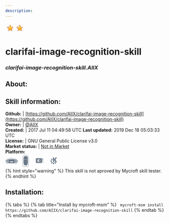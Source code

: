 ```yaml
--- 
description: 
---
```


![](../.gitbook/assets/star.png)![](../.gitbook/assets/star.png)  
# clarifai-image-recognition-skill  
### _clarifai-image-recognition-skill.AIIX_  
## About:  


## Skill information:  
**Github:** | [https://github.com/AIIX/clarifai-image-recognition-skill](https://github.com/AIIX/clarifai-image-recognition-skill)  
**Owner:** | [@AIIX](https://github.com/AIIX)  
**Created:** | 2017 Jul 11 04:49:58 UTC  **Last updated:** 2019 Dec 18 05:03:33 UTC  
**License:** | GNU General Public License v3.0  
**Market status:** | [Not in Market](https://market.mycroft.ai/skill/)  
**Platform:**  
 ![](../.gitbook/assets/mark-1-icon.png)  ![](../.gitbook/assets/mark-2-icon.png)  ![](../.gitbook/assets/picroft-icon.png)  ![](../.gitbook/assets/kde.png)   
{% hint style="warning" %}
This skill is not aproved by Mycroft skill tester.
{% endhint %}
    
## Installation:  
{% tabs %}
{% tab title="Install by mycroft-msm" %}
``` mycroft-msm install https://github.com/AIIX/clarifai-image-recognition-skill```
{% endtab %}
  {% endtabs %}
  